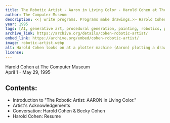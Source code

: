 ```yaml
---
title: The Robotic Artist - Aaron in Living Color - Harold Cohen at The Computer Museum
author: The Computer Museum
description: <<| write programs. Programs make drawings.>> Harold Cohen's matter-of-fact description of his life's work belies the incredible challenge of what he set out to do 25 years ago. Nothing less than design a computer that knows how to create Cohen's art, totally unassisted.
year: 1995
tags: [AI, generative art, procedural generation, painting, robotics, plotter, museum, exhibition, Harold Cohen]
archive_link: https://archive.org/details/cohen-robotic-artist/
embed_link: https://archive.org/embed/cohen-robotic-artist/
image: robotic-artist.webp
alt: Harold Cohen looks on at a plotter machine (Aaron) plotting a drawing of a picture of a woman in orange and red, with a finished drawing mounted on the wall nearby
license: 
---
```


Harold Cohen at The Computer Museum  
April 1 - May 29, 1995

## Contents:

* Introduction to "The Robotic Artist: AARON in Living Color."
* Artist's Acknowledgements
* Conversation: Harold Cohen & Becky Cohen
* Harold Cohen: Resume

 
